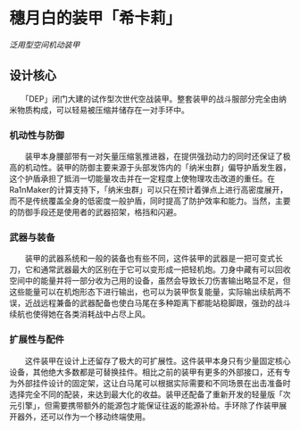 ﻿# 穗月白的装甲「希卡莉」
*泛用型空间机动装甲*
## 设计核心
　　「DEP」闭门大建的试作型次世代空战装甲。整套装甲的战斗服部分完全由纳米物质构成，可以轻易被压缩并储存在一对手环中。

### 机动性与防御
　　装甲本身腰部带有一对矢量压缩氢推进器，在提供强劲动力的同时还保证了极高的机动性。装甲的防御主要来源于头部发饰内的「纳米虫群」偏导护盾发生器，这个护盾承担了抵消一切能量攻击并在一定程度上使物理攻击改道的重任。在Ra1nMaker的计算支持下，「纳米虫群」可以只在预计着弹点上进行高密度展开，而不是传统覆盖全身的低密度一般护盾，同时提高了防护效率和能力。当然，主要的防御手段还是使用者的武器招架，格挡和闪避。
### 武器与装备
　　装甲的武器系统和一般的装备也有些不同，这件装甲的武器是一把可变式长刀，它和通常武器最大的区别在于它可以变形成一把轻机炮。刀身中藏有可以回收空间中的能量并将一部分收为己用的设备，虽然会导致长刀伤害输出略显不足，但这些能量可以在机炮形态下进行输出，也可以为装甲恢复能量，实际输出续航两不误，近战远程兼备的武器配备也使白马尾在多种距离下都能站稳脚跟，强劲的战斗续航也使得她在各类消耗战中占尽上风。
### 扩展性与配件
　　这件装甲在设计上还留存了极大的可扩展性。这件装甲本身只有少量固定核心设备，其他绝大多数都是可替换挂件。相比之前的装甲有更多的外部接口，还有专为外部挂件设计的固定架，这让白马尾可以根据实际需要和不同场景在出击准备时选择完全不同的配装，来达到最大化的收益。装甲还配备了重新开发的轻量版「次元引擎」，但需要携带额外的能源包才能保证往返的能源补给。手环除了作装甲展开器外，还可以作为一个移动终端使用。
